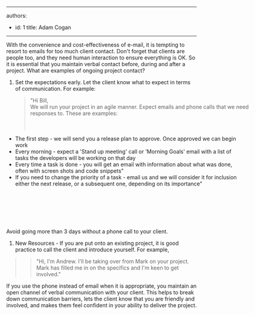 

---
authors:
  - id: 1
    title: Adam Cogan
---




<span class='intro'> With the convenience and cost-effectiveness of e-mail, it is tempting to resort to emails for too much client contact. Don't forget that clients are people too, and they need human interaction to ensure everything is OK. So it is essential that you maintain verbal contact before, during and after a project. What are examples of ongoing project contact?  </span>

<ol><li>Set the expectations early. Let the client know what to expect in terms of communication. For example&#58;&#160;&#160;&#160;&#160; <blockquote dir="ltr" class="ssw-rteStyle-GreyBox" style="width&#58;607px;height&#58;87px;margin-right&#58;0px;"><p>&quot;Hi Bill,<br>We will run your project in an agile manner. Expect emails and phone calls that we need responses to. These are examples&#58; </p></blockquote>
</li></ol>
<ul class="ssw-rteStyle-GreyBox" style="width&#58;610px;height&#58;200px;"><li>The first step - we will send you a release plan to approve. Once approved we can begin work</li>
<li>Every morning - expect a 'Stand up meeting' call or 'Morning Goals' email with a list of tasks the developers will be working on that day</li>
<li>Every time a task is done&#160;- you will get an email with information about what was done, often with screen shots and code snippets&quot; </li>
<li><span>If you need to change the priority of a task - email us and we will consider it for inclusion either the next release, or a subsequent one,&#160;depending on its importance&quot;</span></li></ul>
<p>&#160;</p>
<p>Avoid going more than 3 days without a phone call to your client. </p>
<ol><li>New Resources - If you are put onto an existing project, it is good practice to call the client and introduce yourself. For example, </li></ol>
<blockquote dir="ltr" style="margin-right&#58;10px;"><blockquote dir="ltr" style="margin-right&#58;10px;"><p>&quot;Hi, I'm Andrew. I'll be taking over from Mark on your project. Mark has filled me in on the specifics and I'm keen to get involved.&quot;</p></blockquote></blockquote>
<p>If you use the phone instead of email when it is appropriate, you maintain an open channel of verbal communication with your client. This helps to break down communication barriers, lets the client know that you are friendly and involved, and makes them feel confident in your ability to deliver the project.</p>


